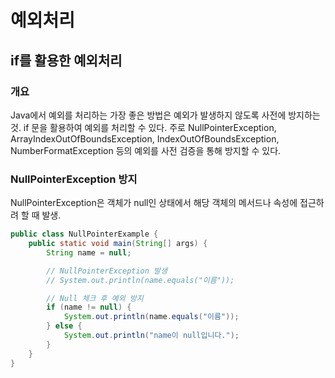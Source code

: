 # 예외처리

## if를 활용한 예외처리

### 개요
Java에서 예외를 처리하는 가장 좋은 방법은 예외가 발생하지 않도록 사전에 방지하는 것. if 문을 활용하여 예외를 처리할 수 있다. 주로 NullPointerException, ArrayIndexOutOfBoundsException, IndexOutOfBoundsException, NumberFormatException 등의 예외를 사전 검증을 통해 방지할 수 있다.

### NullPointerException 방지
NullPointerException은 객체가 null인 상태에서 해당 객체의 메서드나 속성에 접근하려 할 때 발생.

```java
public class NullPointerExample {
    public static void main(String[] args) {
        String name = null;

        // NullPointerException 발생
        // System.out.println(name.equals("이름"));

        // Null 체크 후 예외 방지
        if (name != null) {
            System.out.println(name.equals("이름"));
        } else {
            System.out.println("name이 null입니다.");
        }
    }
}
```

